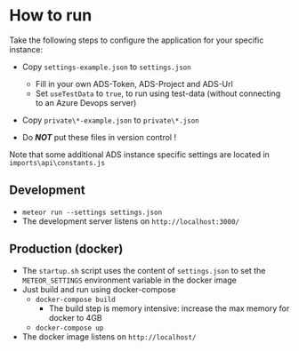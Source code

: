 # How to run

Take the following steps to configure the application for your specific instance:

- Copy `settings-example.json` to `settings.json`
  - Fill in your own ADS-Token, ADS-Project and ADS-Url
  - Set `useTestData` to `true`, to run using test-data (without connecting to an Azure Devops server)
- Copy `private\*-example.json` to `private\*.json`

- Do ***NOT*** put these files in version control !

Note that some additional ADS instance specific settings are located in `imports\api\constants.js`

## Development

- `meteor run --settings settings.json`
- The development server listens on `http://localhost:3000/`

## Production (docker)

- The `startup.sh` script uses the content of `settings.json` to set the `METEOR_SETTINGS` environment variable in the docker image
- Just build and run using docker-compose
  - `docker-compose build`
    - The build step is memory intensive: increase the max memory for docker to 4GB
  - `docker-compose up`
- The docker image listens on `http://localhost/`
